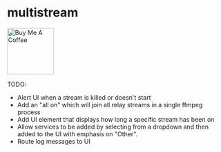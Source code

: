 # multistream

<a href="https://www.buymeacoffee.com/16mm" target="_blank"><img src="https://cdn.buymeacoffee.com/buttons/default-orange.png" alt="Buy Me A Coffee" style="height: auto !important;width: 108px !important;" ></a>

TODO:

* Alert UI when a stream is killed or doesn't start
* Add an "all on" which will join all relay streams in a single ffmpeg process
* Add UI element that displays how long a specific stream has been on
* Allow services to be added by selecting from a dropdown and then added to the UI with emphasis on "Other".
* Route log messages to UI